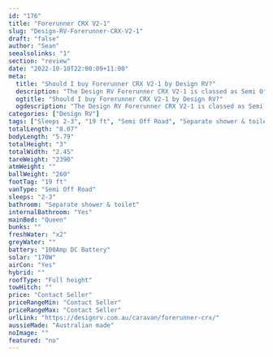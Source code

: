 ```yaml
---
id: "176"
title: "Forerunner CRX V2-1"
slug: "Design-RV-Forerunner-CRX-V2-1"
draft: "false"
author: "Sean"
seealsolinks: "1"
section: "review"
date: "2022-10-10T22:00:09+11:00"
meta:
  title: "Should I buy Forerunner CRX V2-1 by Design RV?"
  description: "The Design RV Forerunner CRX V2-1 is classed as Semi Off Road, and sleeps 2-3 people. It is Australian made and comes in at 19 ft. It generally has Separate shower & toilet."
  ogtitle: "Should I buy Forerunner CRX V2-1 by Design RV?"
  ogdescription: "The Design RV Forerunner CRX V2-1 is classed as Semi Off Road, and sleeps 2-3 people. It is Australian made and comes in at 19 ft. It generally has Separate shower & toilet."
categories: ["Design RV"]
tags: ["Sleeps 2-3", "19 ft", "Semi Off Road", "Separate shower & toilet", "Full height", "Price Unknown", "Australian made"]
totalLength: "8.07"
bodyLength: "5.79"
totalHeight: "3"
totalWidth: "2.45"
tareWeight: "2390"
atmWeight: ""
ballWeight: "260"
footTag: "19 ft"
vanType: "Semi Off Road"
sleeps: "2-3"
bathroom: "Separate shower & toilet"
internalBathroom: "Yes"
mainBed: "Queen"
bunks: ""
freshWater: "x2"
greyWater: ""
battery: "100Amp DC Battery"
solar: "170W"
airCon: "Yes"
hybrid: ""
roofType: "Full height"
towHitch: ""
price: "Contact Seller"
priceRangeMin: "Contact Seller"
priceRangeMax: "Contact Seller"
urlLink: "https://designrv.com.au/caravan/forerunner-crx/"
aussieMade: "Australian made"
noImage: ""
featured: "no"
---
```

